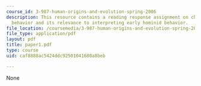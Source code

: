 ```yaml
---
course_id: 3-987-human-origins-and-evolution-spring-2006
description: This resource contains a reading response assignment on chimp and bonobo
  behavior and its relevance to interpreting early hominid behavior.
file_location: /coursemedia/3-987-human-origins-and-evolution-spring-2006/caf8888ac5424ddc92501041680a8beb_paper1.pdf
file_type: application/pdf
layout: pdf
title: paper1.pdf
type: course
uid: caf8888ac5424ddc92501041680a8beb

---
```

None